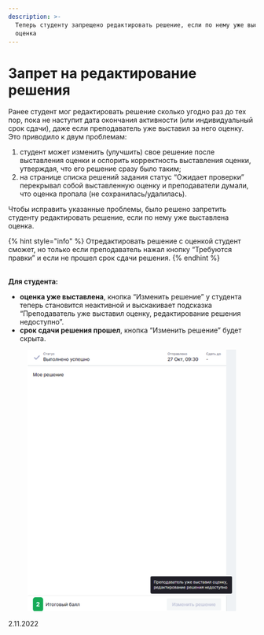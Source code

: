 ```yaml
---
description: >-
  Теперь студенту запрещено редактировать решение, если по нему уже выставлена
  оценка
---
```


# Запрет на редактирование решения

Ранее студент мог редактировать решение сколько угодно раз до тех пор, пока не наступит дата окончания активности (или индивидуальный срок сдачи), даже если преподаватель уже выставил за него оценку. Это приводило к двум проблемам:

1. студент может изменить (улучшить) свое решение после выставления оценки и оспорить корректность выставления оценки, утверждая, что его решение сразу было таким;
2. на странице списка решений задания статус “Ожидает проверки” перекрывал собой выставленную оценку и преподаватели думали, что оценка пропала (не сохранилась/удалилась).

Чтобы исправить указанные проблемы, было решено запретить студенту редактировать решение, если по нему уже выставлена оценка.

{% hint style="info" %}
&#x20;Отредактировать решение с оценкой студент сможет, но только если преподаватель нажал кнопку “Требуются правки” и если не прошел срок сдачи решения.
{% endhint %}

\
**Для студента:**

* **оценка уже выставлена**, кнопка “Изменить решение” у студента теперь становится неактивной и выскакивает подсказка “Преподаватель уже выставил оценку, редактирование решения недоступно”.&#x20;
* **срок сдачи решения прошел**, кнопка “Изменить решение” будет скрыта.

<figure><img src="../../.gitbook/assets/image (729).png" alt=""><figcaption></figcaption></figure>

2.11.2022
